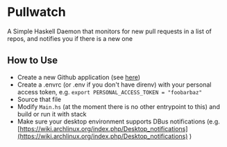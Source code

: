 # Pullwatch
A Simple Haskell Daemon that monitors for new pull requests in a list of repos, and notifies you if there is a new one

## How to Use
* Create a new Github application (see [here](https://github.com/settings/apps))
* Create a .envrc (or .env if you don't have direnv) with your personal access
  token, e.g. `export PERSONAL_ACCESS_TOKEN = "foobarbaz"`
* Source that file
* Modify `Main.hs` (at the moment there is no other entrypoint to this) and
  build or run it with stack
* Make sure your desktop environment supports DBus notifications (e.g. [https://wiki.archlinux.org/index.php/Desktop_notifications](https://wiki.archlinux.org/index.php/Desktop_notifications) )
